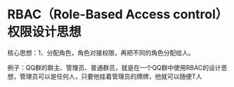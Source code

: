 # RBAC（Role-Based Access control）权限设计思想

核心思想：1、分配角色，角色对接权限，再把不同的角色分配给人。

例子：QQ群的群主、管理员、普通群员，就是在一个QQ群中使用RBAC的设计思想，管理员可以是任何人，只要他挂着管理员的牌牌，他就可以随便T人

